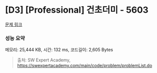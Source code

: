 # [D3] [Professional] 건초더미 - 5603 

[문제 링크](https://swexpertacademy.com/main/code/problem/problemDetail.do?contestProbId=AWXGEbd6cjMDFAUo) 

### 성능 요약

메모리: 25,444 KB, 시간: 132 ms, 코드길이: 2,605 Bytes



> 출처: SW Expert Academy, https://swexpertacademy.com/main/code/problem/problemList.do